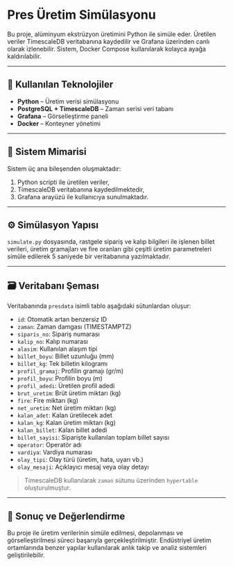 # Pres Üretim Simülasyonu

Bu proje, alüminyum ekstrüzyon üretimini Python ile simüle eder. Üretilen veriler TimescaleDB veritabanına kaydedilir ve Grafana üzerinden canlı olarak izlenebilir. Sistem, Docker Compose kullanılarak kolayca ayağa kaldırılabilir.

---

## 🚀 Kullanılan Teknolojiler

- **Python** – Üretim verisi simülasyonu  
- **PostgreSQL + TimescaleDB** – Zaman serisi veri tabanı  
- **Grafana** – Görselleştirme paneli  
- **Docker** – Konteyner yönetimi  

---

## 🧱 Sistem Mimarisi

Sistem üç ana bileşenden oluşmaktadır:

1. Python scripti ile üretilen veriler,  
2. TimescaleDB veritabanına kaydedilmektedir,  
3. Grafana arayüzü ile kullanıcıya sunulmaktadır.

---

## ⚙️ Simülasyon Yapısı

`simulate.py` dosyasında, rastgele sipariş ve kalıp bilgileri ile işlenen billet verileri, üretim gramajları ve fire oranları gibi çeşitli üretim parametreleri simüle edilerek 5 saniyede bir veritabanına yazılmaktadır.

---

## 🗃️ Veritabanı Şeması

Veritabanında `presdata` isimli tablo aşağıdaki sütunlardan oluşur:

- `id`: Otomatik artan benzersiz ID  
- `zaman`: Zaman damgası (TIMESTAMPTZ)  
- `siparis_no`: Sipariş numarası  
- `kalip_no`: Kalıp numarası  
- `alasim`: Kullanılan alaşım tipi  
- `billet_boyu`: Billet uzunluğu (mm)  
- `billet_kg`: Tek billetin kilogramı  
- `profil_gramaj`: Profilin gramajı (gr/m)  
- `profil_boyu`: Profilin boyu (m)  
- `profil_adedi`: Üretilen profil adedi  
- `brut_uretim`: Brüt üretim miktarı (kg)  
- `fire`: Fire miktarı (kg)  
- `net_uretim`: Net üretim miktarı (kg)  
- `kalan_adet`: Kalan üretilecek adet  
- `kalan_kg`: Kalan üretim miktarı (kg)  
- `kalan_billet`: Kalan billet adedi  
- `billet_sayisi`: Siparişte kullanılan toplam billet sayısı  
- `operator`: Operatör adı  
- `vardiya`: Vardiya numarası  
- `olay_tipi`: Olay türü (üretim, hata, uyarı vb.)  
- `olay_mesaji`: Açıklayıcı mesaj veya olay detayı  

> TimescaleDB kullanılarak `zaman` sütunu üzerinden `hypertable` oluşturulmuştur.

---

## 📌 Sonuç ve Değerlendirme

Bu proje ile üretim verilerinin simüle edilmesi, depolanması ve görselleştirilmesi süreci başarıyla gerçekleştirilmiştir. Endüstriyel üretim ortamlarında benzer yapılar kullanılarak anlık takip ve analiz sistemleri geliştirilebilir.
